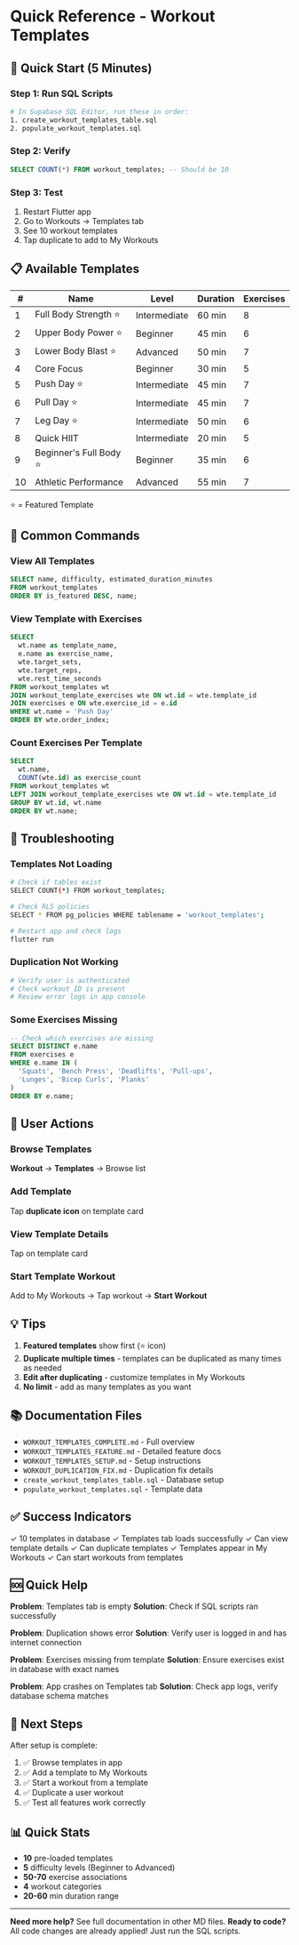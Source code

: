 # Quick Reference - Workout Templates

## 🚀 Quick Start (5 Minutes)

### Step 1: Run SQL Scripts
```bash
# In Supabase SQL Editor, run these in order:
1. create_workout_templates_table.sql
2. populate_workout_templates.sql
```

### Step 2: Verify
```sql
SELECT COUNT(*) FROM workout_templates; -- Should be 10
```

### Step 3: Test
1. Restart Flutter app
2. Go to Workouts → Templates tab
3. See 10 workout templates
4. Tap duplicate to add to My Workouts

## 📋 Available Templates

| # | Name | Level | Duration | Exercises |
|---|------|-------|----------|-----------|
| 1 | Full Body Strength ⭐ | Intermediate | 60 min | 8 |
| 2 | Upper Body Power ⭐ | Beginner | 45 min | 6 |
| 3 | Lower Body Blast ⭐ | Advanced | 50 min | 7 |
| 4 | Core Focus | Beginner | 30 min | 5 |
| 5 | Push Day ⭐ | Intermediate | 45 min | 7 |
| 6 | Pull Day ⭐ | Intermediate | 45 min | 7 |
| 7 | Leg Day ⭐ | Intermediate | 50 min | 6 |
| 8 | Quick HIIT | Intermediate | 20 min | 5 |
| 9 | Beginner's Full Body ⭐ | Beginner | 35 min | 6 |
| 10 | Athletic Performance | Advanced | 55 min | 7 |

⭐ = Featured Template

## 🔧 Common Commands

### View All Templates
```sql
SELECT name, difficulty, estimated_duration_minutes 
FROM workout_templates 
ORDER BY is_featured DESC, name;
```

### View Template with Exercises
```sql
SELECT 
  wt.name as template_name,
  e.name as exercise_name,
  wte.target_sets,
  wte.target_reps,
  wte.rest_time_seconds
FROM workout_templates wt
JOIN workout_template_exercises wte ON wt.id = wte.template_id
JOIN exercises e ON wte.exercise_id = e.id
WHERE wt.name = 'Push Day'
ORDER BY wte.order_index;
```

### Count Exercises Per Template
```sql
SELECT 
  wt.name,
  COUNT(wte.id) as exercise_count
FROM workout_templates wt
LEFT JOIN workout_template_exercises wte ON wt.id = wte.template_id
GROUP BY wt.id, wt.name
ORDER BY wt.name;
```

## 🐛 Troubleshooting

### Templates Not Loading
```bash
# Check if tables exist
SELECT COUNT(*) FROM workout_templates;

# Check RLS policies
SELECT * FROM pg_policies WHERE tablename = 'workout_templates';

# Restart app and check logs
flutter run
```

### Duplication Not Working
```bash
# Verify user is authenticated
# Check workout ID is present
# Review error logs in app console
```

### Some Exercises Missing
```sql
-- Check which exercises are missing
SELECT DISTINCT e.name 
FROM exercises e
WHERE e.name IN (
  'Squats', 'Bench Press', 'Deadlifts', 'Pull-ups',
  'Lunges', 'Bicep Curls', 'Planks'
)
ORDER BY e.name;
```

## 📱 User Actions

### Browse Templates
**Workout** → **Templates** → Browse list

### Add Template
Tap **duplicate icon** on template card

### View Template Details
Tap on template card

### Start Template Workout
Add to My Workouts → Tap workout → **Start Workout**

## 💡 Tips

1. **Featured templates** show first (⭐ icon)
2. **Duplicate multiple times** - templates can be duplicated as many times as needed
3. **Edit after duplicating** - customize templates in My Workouts
4. **No limit** - add as many templates as you want

## 📚 Documentation Files

- `WORKOUT_TEMPLATES_COMPLETE.md` - Full overview
- `WORKOUT_TEMPLATES_FEATURE.md` - Detailed feature docs
- `WORKOUT_TEMPLATES_SETUP.md` - Setup instructions
- `WORKOUT_DUPLICATION_FIX.md` - Duplication fix details
- `create_workout_templates_table.sql` - Database setup
- `populate_workout_templates.sql` - Template data

## ✅ Success Indicators

✓ 10 templates in database
✓ Templates tab loads successfully
✓ Can view template details
✓ Can duplicate templates
✓ Templates appear in My Workouts
✓ Can start workouts from templates

## 🆘 Quick Help

**Problem**: Templates tab is empty
**Solution**: Check if SQL scripts ran successfully

**Problem**: Duplication shows error
**Solution**: Verify user is logged in and has internet connection

**Problem**: Exercises missing from template
**Solution**: Ensure exercises exist in database with exact names

**Problem**: App crashes on Templates tab
**Solution**: Check app logs, verify database schema matches

## 🎯 Next Steps

After setup is complete:

1. ✅ Browse templates in app
2. ✅ Add a template to My Workouts
3. ✅ Start a workout from a template
4. ✅ Duplicate a user workout
5. ✅ Test all features work correctly

## 📊 Quick Stats

- **10** pre-loaded templates
- **5** difficulty levels (Beginner to Advanced)
- **50-70** exercise associations
- **4** workout categories
- **20-60** min duration range

---

**Need more help?** See full documentation in other MD files.
**Ready to code?** All code changes are already applied! Just run the SQL scripts.
